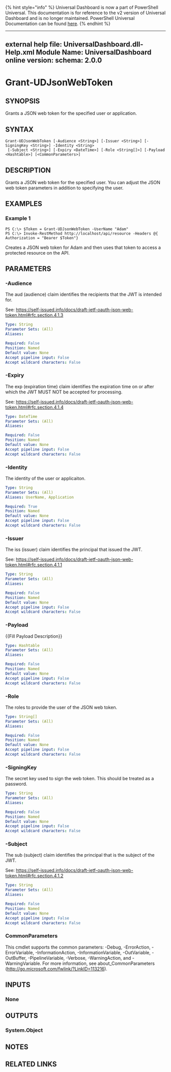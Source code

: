 ﻿{% hint style="info" %}
Universal Dashboard is now a part of PowerShell Universal. This documentation is for reference to the v2 version of Universal Dashboard and is no longer maintained. PowerShell Universal Documentation can be found [here](https://docs.ironmansoftware.com).
{% endhint %}


---
external help file: UniversalDashboard.dll-Help.xml
Module Name: UniversalDashboard
online version: 
schema: 2.0.0
---

# Grant-UDJsonWebToken

## SYNOPSIS
Grants a JSON web token for the specified user or application.

## SYNTAX

```
Grant-UDJsonWebToken [-Audience <String>] [-Issuer <String>] [-SigningKey <String>] -Identity <String>
 [-Subject <String>] [-Expiry <DateTime>] [-Role <String[]>] [-Payload <Hashtable>] [<CommonParameters>]
```

## DESCRIPTION
Grants a JSON web token for the specified user. You can adjust the JSON web token parameters in addition to specifying the user.

## EXAMPLES

### Example 1
```
PS C:\> $Token = Grant-UDJsonWebToken -UserName "Adam"
PS C:\> Invoke-RestMethod http://localhost/api/resource -Headers @{ Authorization = "Bearer $Token"}
```

Creates a JSON web token for Adam and then uses that token to access a protected resource on the API.

## PARAMETERS

### -Audience
The aud (audience) claim identifies the recipients that the JWT is intended for.  

See: https://self-issued.info/docs/draft-ietf-oauth-json-web-token.html#rfc.section.4.1.3

```yaml
Type: String
Parameter Sets: (All)
Aliases: 

Required: False
Position: Named
Default value: None
Accept pipeline input: False
Accept wildcard characters: False
```

### -Expiry
The exp (expiration time) claim identifies the expiration time on or after which the JWT MUST NOT be accepted for processing. 

See: https://self-issued.info/docs/draft-ietf-oauth-json-web-token.html#rfc.section.4.1.4

```yaml
Type: DateTime
Parameter Sets: (All)
Aliases: 

Required: False
Position: Named
Default value: None
Accept pipeline input: False
Accept wildcard characters: False
```

### -Identity
The identity of the user or applicaiton. 

```yaml
Type: String
Parameter Sets: (All)
Aliases: UserName, Application

Required: True
Position: Named
Default value: None
Accept pipeline input: False
Accept wildcard characters: False
```

### -Issuer
The iss (issuer) claim identifies the principal that issued the JWT. 

See: https://self-issued.info/docs/draft-ietf-oauth-json-web-token.html#rfc.section.4.1.1

```yaml
Type: String
Parameter Sets: (All)
Aliases: 

Required: False
Position: Named
Default value: None
Accept pipeline input: False
Accept wildcard characters: False
```

### -Payload
{{Fill Payload Description}}

```yaml
Type: Hashtable
Parameter Sets: (All)
Aliases: 

Required: False
Position: Named
Default value: None
Accept pipeline input: False
Accept wildcard characters: False
```

### -Role
The roles to provide the user of the JSON web token. 

```yaml
Type: String[]
Parameter Sets: (All)
Aliases: 

Required: False
Position: Named
Default value: None
Accept pipeline input: False
Accept wildcard characters: False
```

### -SigningKey
The secret key used to sign the web token. This should be treated as a password.

```yaml
Type: String
Parameter Sets: (All)
Aliases: 

Required: False
Position: Named
Default value: None
Accept pipeline input: False
Accept wildcard characters: False
```

### -Subject
The sub (subject) claim identifies the principal that is the subject of the JWT. 

See: https://self-issued.info/docs/draft-ietf-oauth-json-web-token.html#rfc.section.4.1.2

```yaml
Type: String
Parameter Sets: (All)
Aliases: 

Required: False
Position: Named
Default value: None
Accept pipeline input: False
Accept wildcard characters: False
```

### CommonParameters
This cmdlet supports the common parameters: -Debug, -ErrorAction, -ErrorVariable, -InformationAction, -InformationVariable, -OutVariable, -OutBuffer, -PipelineVariable, -Verbose, -WarningAction, and -WarningVariable. For more information, see about_CommonParameters (http://go.microsoft.com/fwlink/?LinkID=113216).

## INPUTS

### None

## OUTPUTS

### System.Object

## NOTES

## RELATED LINKS



